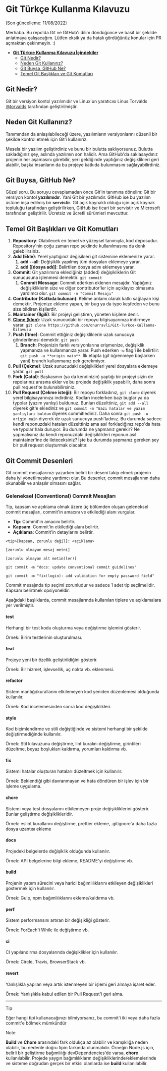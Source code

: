 # **Git Türkçe Kullanma Kılavuzu**

(Son güncelleme: 11/08/2022)

Merhaba. Bu repo'da Git ve GitHub'ı dilim döndüğünce ve basit bir şekilde anlatmaya çalışacağım. Lütfen eksik ya da hatalı gördüğünüz konular için PR açmaktan çekinmeyin. :)

- [**Git Türkçe Kullanma Kılavuzu İçindekiler**](#git-t%C3%BCrk%C3%A7e-kullanma-k%C4%B1lavuzu)
  - [Git Nedir?](#git-nedir)
  - [Neden Git Kullanırız?](#neden-git-kullanırız)
  - [Git Buysa, GitHub Ne?](#git-buysa-github-ne)
  - [Temel Git Başlıkları ve Git Komutları](#temel-git-başlıkları-ve-git-komutları)

## Git Nedir?

Git bir versiyon kontol yazılımıdır ve Linux'un yaratıcısı Linus Torvalds [@torvalds](https://github.com/torvalds) tarafından geliştirilmiştir.

## Neden Git Kullanırız?

Tanımından da anlaşılabileceği üzere, yazılımların versiyonlarını düzenli bir şekilde kontrol etmek için Git'i kullanırız.

Mesela bir yazılım geliştirdiniz ve bunu bir bulutta saklıyorsunuz. Bulutta sakladığınız şey, aslında yazılımın son halidir. Ama GitHub'da saklasaydınız projenin her aşamasını görebilir, yeri geldiğinde yaptığınız değişiklikleri geri alabilir, başka insanların da bu projeye katkıda bulunmasını sağlayabilirdiniz.

## Git Buysa, GitHub Ne?

Güzel soru. Bu soruyu cevaplamadan önce Git'in tanımına dönelim: Git bir versiyon kontol **yazılımıdır**. Yani Git bir yazılımdır. GitHub ise bu yazılım üstüne inşa edilmiş bir **servistir**. Git açık kaynaklı olduğu için açık kaynak topluluğu tarafından geliştirilirken, GitHub ise ticari bir servistir ve Microsoft tarafından geliştirilir. Ücretsiz ve ücretli sürümleri mevcuttur.

## Temel Git Başlıkları ve Git Komutları

1. **Repository**: Olabilecek en temel ve yüzeysel tanımıyla, kod deposudur. Repository'nin çoğu zaman repo şeklinde kullanılmasına da denk gelebilirsiniz.
2. **Add (Ekle)**: Yerel yaptığınız değişikleri git sistemine eklemenize yarar.
   1. **add --all**: Değişiklik yapılmış tüm dosyaları eklemeye yarar.
   2. **add [[dosya adı]]**: Belirtilen dosya adını eklemeye yarar.
3. **Commit**: Git yazılımına eklediğiniz (added) değişikliklerin Git sunucusuna işlenmesi demektir. `git commit`
   1. **Commit Message**: Commit ederken eklenen mesajdır. Yaptığınız değişikliklerin size ve diğer contributor'ler için açıklayıcı olmasına yardımcı olur. `git commit -m "Commit Mesajı"`
4. **Contributor (Katkıda bulunan)**: Kelime anlamı olarak katkı sağlayan kişi demektir. Projenize ekleme yapan, bir bug ya da typo keşfeden ve bunu size bildiren kişilerdir.
5. **Maintainer (İlgili)**: Bir projeyi geliştiren, yöneten kişilere denir.
6. [**Clone (klon)**](https://github.com/onurravli/Git-Turkce-Kullanma-Kilavuzu/blob/main/git-clone.md#git-clone): Uzak sunucudaki bir repoyu bilgisayarınıza indirmeye yarar. `git clone https://github.com/onurravli/Git-Turkce-Kullanma-Kilavuzu`
7. **Push (İtme)**: Commit ettiğiniz değişikliklerin uzak sunucuya gönderilmesi demektir. `git push`
   1. **Branch**: Projenizin farklı versiyonlarına erişmenize, değişiklik yapmanıza ve kullanmanıza yarar. Push ederken `-u` flag'i ile belirtilir: `git push -u **origin main**`. İlk etapta (git öğrenmeye başlarken yani) branch kullanmanız pek gerekmiyor.
8. **Pull (Çekme)**: Uzak sunucudaki değişiklikleri yerel dosyalara eklemeye yarar. `git pull`
9. **Fork (Çatal)**: Başkasının (ya da kendinizin) yaptığı bir projeyi sizin de repolarınız arasına ekler ve bu projede değişiklik yapabilir, daha sonra pull request'te bulunabilirsiniz.
10. **Pull Request (Çekme isteği)**: Bir repoyu forkladınız, `git clone` diyerek yerel bilgisayarınıza indirdiniz. Kodları incelerken bazı buglar ya da typolar (yazım yanlışı) buldunuz. Bunları düzelttiniz, `git add --all` diyerek git'e eklediniz ve `git commit -m "Bazı hatalar ve yazım yanlışları buldum` diyerek commitlediniz. Daha sonra `git push -u origin main` diyerek de uzak sunucuya push'ladınız. Bu durumda sadece kendi reponuzdaki hataları düzelttiniz ama asıl forkladığınız repo'da hata ve typolar hala duruyor. Bu durumda ne yapmanız gerekir? Ne yapmalısınız da kendi reponuzdaki değişiklikleri reponun asıl maintainer'ine de ileteceksiniz? İşte bu durumda yapmanız gereken şey bir pull request oluşturmak olacaktır.

## Git Commit Desenleri

Git commit mesajlarınızı yazarken belirli bir deseni takip etmek projenin daha iyi yönetilmesine yardımcı olur. Bu desenler, commit mesajlarının daha okunabilir ve anlaşılır olmasını sağlar.

### Geleneksel (Conventional) Commit Mesajları

Tip, kapsam ve açıklama olmak üzere üç bölümden oluşan geleneksel commit mesajları, commit'in amacını ve etkilediği alanı vurgular.

- **Tip**: Commit'in amacını belirtir.
- **Kapsam**: Commit'in etkilediği alanı belirtir.
- **Açıklama**: Commit'in detaylarını belirtir.

```shell
<tip>[kapsam, zorunlu değil]: <açıklama>

[zorunlu olmayan mesaj metni]

[zorunlu olmayan alt metin(ler)]
```

```shell
git commit -m "docs: update conventional commit guidelines"
```

```shell
git commit -m "fix(login): add validation for empty password field"
```

Commit mesajında tip seçimi zorunludur ve sadece 1 adet tip seçilmelidir. Kapsam belirtmek opsiyoneldir.

Aşağıdaki başlıklarda, commit mesajlarında kullanılan tiplere ve açıklamalara yer verilmiştir.

#### test

Herhangi bir test kodu oluşturma veya değiştirme işlemini gösterir.

Örnek: Birim testlerinin oluşturulması.

#### feat

Projeye yeni bir özellik geliştirildiğini gösterir.

Örnek: Bir hizmet, işlevsellik, uç nokta vb. eklenmesi.

#### refactor

Sistem mantığı/kurallarını etkilemeyen kod yeniden düzenlemesi olduğunda kullanılır.

Örnek: Kod incelemesinden sonra kod değişiklikleri.

#### style

Kod biçimlendirme ve stili değiştiğinde ve sistemi herhangi bir şekilde değiştirmediğinde kullanılır.

Örnek: Stil kılavuzunu değiştirme, lint kuralını değiştirme, girintileri düzeltme, beyaz boşlukları kaldırma, yorumları kaldırma vb.

#### fix

Sistemi hatalar oluşturan hataları düzeltmek için kullanılır.

Örnek: Beklendiği gibi davranmayan ve hata döndüren bir işlev için bir işleme uygulama.

#### chore

Sistemi veya test dosyalarını etkilemeyen proje değişikliklerini gösterir. Bunlar geliştirme değişiklikleridir.

Örnek: eslint kurallarını değiştirme, prettier ekleme, .gitignore'a daha fazla dosya uzantısı ekleme

#### docs

Projedeki belgelerde değişiklik olduğunda kullanılır.

Örnek: API belgelerine bilgi ekleme, README'yi değiştirme vb.

#### build

Projenin yapım sürecini veya harici bağımlılıklarını etkileyen değişiklikleri göstermek için kullanılır.

Örnek: Gulp, npm bağımlılıklarını ekleme/kaldırma vb.

#### perf

Sistem performansını artıran bir değişikliği gösterir.

Örnek: ForEach'i While ile değiştirme vb.

#### ci

CI yapılandırma dosyalarında değişiklikler için kullanılır.

Örnek: Circle, Travis, BrowserStack vb.

#### revert

Yanlışlıkla yapılan veya artık istenmeyen bir işlemi geri almaya işaret eder.

Örnek: Yanlışlıkla kabul edilen bir Pull Request'i geri alma.

---

> [!TIP]
> Eğer hangi tipi kullanacağınızı bilmiyorsanız, bu commit'i iki veya daha fazla commit'e bölmek mümkündür

> [!NOTE]
> **Build** ve **Chore** arasındaki fark oldukça az olabilir ve karışıklığa neden olabilir, bu nedenle doğru tipin farkında olunmalıdır. Örneğin Node.js için, belirli bir geliştirme bağımlılığı devDependencies'de varsa, **chore** kullanılabilir. Projede yaygın bağımlılıkların değişikliklerinde/eklemelerinde ve sisteme doğrudan gerçek bir etkisi olanlarda ise **build** kullanılabilir.
